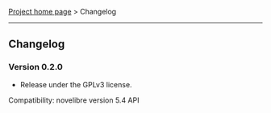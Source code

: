 [Project home page](../) > Changelog

------------------------------------------------------------------------

## Changelog


### Version 0.2.0

- Release under the GPLv3 license.

Compatibility: novelibre version 5.4 API
